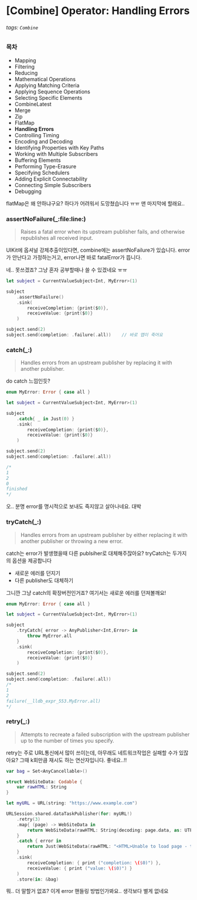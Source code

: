 # [Combine] Operator: Handling Errors

###### tags: `Combine`

### 목차

- Mapping
- Filtering
- Reducing
- Mathematical Operations
- Applying Matching Criteria
- Applying Sequence Operations
- Selecting Specific Elements
- CombineLatest
- Merge
- Zip
- FlatMap
- **Handling Errors**
- Controlling Timing
- Encoding and Decoding
- Identifying Properties with Key Paths
- Working with Multiple Subscribers
- Buffering Elements
- Performing Type-Erasure
- Specifying Schedulers
- Adding Explicit Connectability
- Connecting Simple Subscribers
- Debugging

flatMap은 왜 안하냐구요?
하다가 어려워서 도망쳤습니다 ㅠㅠ 맨 마지막에 할래요..

### assertNoFailure(_:file:line:)

> Raises a fatal error when its upstream publisher fails, and otherwise republishes all received input.

UIKit에 옵셔널 강제추출이있다면, combine에는 assertNoFailure가 있습니다.
error가 안난다고 가정하는거고, error나면 바로 fatalError가 뜹니다.

네.. 못쓰겠죠? 그냥 혼자 공부할때나 쓸 수 있겠네요 ㅠㅠ

```swift
let subject = CurrentValueSubject<Int, MyError>(1)

subject
    .assertNoFailure()
    .sink(
        receiveCompletion: {print($0)},
        receiveValue: {print($0)}
    )

subject.send(2)
subject.send(completion: .failure(.all))    // 바로 앱이 죽어요
```

### catch(_:)

> Handles errors from an upstream publisher by replacing it with another publisher.

do catch 느낌인듯?

```swift
enum MyError: Error { case all }

let subject = CurrentValueSubject<Int, MyError>(1)

subject
    .catch{ _ in Just(0) }
    .sink(
        receiveCompletion: {print($0)},
        receiveValue: {print($0)}
    )

subject.send(2)
subject.send(completion: .failure(.all))

/*
1
2
0
finished
*/
```

오.. 분명 error를 명시적으로 보내도 죽지않고 살아나네요. 대박

### tryCatch(_:)

> Handles errors from an upstream publisher by either replacing it with another publisher or throwing a new error.

catch는 error가 발생했을때 다른 publsiher로 대체해주잖아요?
tryCatch는 두가지의 옵션을 제공합니다

- 새로운 에러를 던지기
- 다른 publisher도 대체하기

그니깐 그냥 catch의 확장버전인거죠?
여기서는 새로운 에러를 던져볼깨요!

```swift
enum MyError: Error { case all }

let subject = CurrentValueSubject<Int, MyError>(1)

subject
    .tryCatch{ error -> AnyPublisher<Int,Error> in
        throw MyError.all
    }
    .sink(
        receiveCompletion: {print($0)},
        receiveValue: {print($0)}
    )

subject.send(2)
subject.send(completion: .failure(.all))
/*
1
2
failure(__lldb_expr_553.MyError.all)
*/
```

### retry(_:)

> Attempts to recreate a failed subscription with the upstream publisher up to the number of times you specify.

retry는 주로 URL통신에서 많이 쓰이는데, 아무래도 네트워크작업은 실패할 수가 있잖아요?
그때 k회만큼 재시도 하는 연산자입니다. 좋네요..!!

```swift
var bag = Set<AnyCancellable>()

struct WebSiteData: Codable {
    var rawHTML: String
}

let myURL = URL(string: "https://www.example.com")

URLSession.shared.dataTaskPublisher(for: myURL!)
    .retry(3)
    .map{ (page) -> WebSiteData in
        return WebSiteData(rawHTML: String(decoding: page.data, as: UTF8.self))
    }
    .catch { error in
        return Just(WebSiteData(rawHTML: "<HTML>Unable to load page - timed out.</HTML>"))
    }
    .sink(
        receiveCompletion: { print ("completion: \($0)") },
        receiveValue: { print ("value: \($0)") }
    )
    .store(in: &bag)
```

뭐.. 더 말할거 없죠?
이게 error 핸들링 방법인가봐요.. 생각보다 별게 없네요
